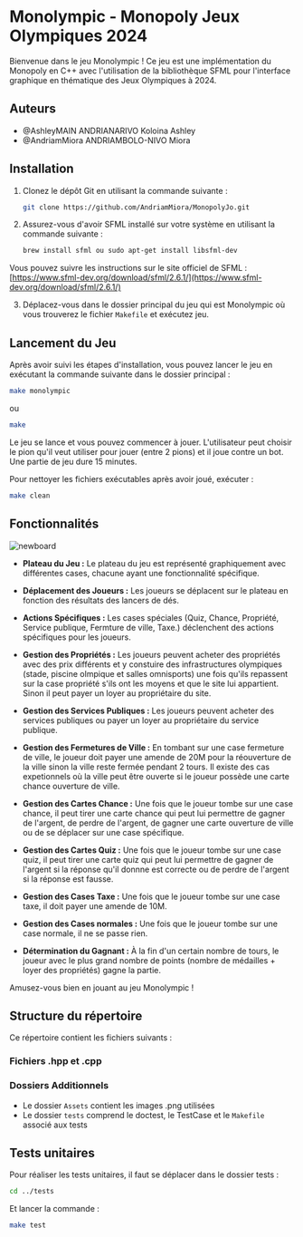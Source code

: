 # Monolympic - Monopoly Jeux Olympiques 2024

Bienvenue dans le jeu Monolympic ! Ce jeu est une implémentation du Monopoly en C++ avec l'utilisation de la bibliothèque SFML pour l'interface graphique en thématique des Jeux Olympiques à 2024.

## Auteurs
- @AshleyMAIN ANDRIANARIVO Koloina Ashley
- @AndriamMiora ANDRIAMBOLO-NIVO Miora

## Installation

1. Clonez le dépôt Git en utilisant la commande suivante :
    ```bash
    git clone https://github.com/AndriamMiora/MonopolyJo.git
    ```

2. Assurez-vous d'avoir SFML installé sur votre système en utilisant la commande suivante :
    ```bash
    brew install sfml ou sudo apt-get install libsfml-dev
    ```
 Vous pouvez suivre les instructions sur le site officiel de SFML : [https://www.sfml-dev.org/download/sfml/2.6.1/](https://www.sfml-dev.org/download/sfml/2.6.1/)

3. Déplacez-vous dans le dossier principal du jeu qui est Monolympic où vous trouverez le fichier `Makefile` et exécutez jeu.

## Lancement du Jeu

Après avoir suivi les étapes d'installation, vous pouvez lancer le jeu en exécutant la commande suivante dans le dossier principal :
```bash
make monolympic 
```
ou

```bash
make 
```
Le jeu se lance et vous pouvez commencer à jouer. L'utilisateur peut choisir le pion qu'il veut utiliser pour jouer (entre 2 pions) et il joue contre un bot.
Une partie de jeu dure 15 minutes.

Pour nettoyer les fichiers exécutables après avoir joué, exécuter :

```bash
make clean
```

## Fonctionnalités

![newboard](https://github.com/AndriamMiora/MonopolyJo/assets/125473696/bd98c1b6-0b2a-4e96-84fe-e87f5ec3482a)

- **Plateau du Jeu :** Le plateau du jeu est représenté graphiquement avec différentes cases, chacune ayant une fonctionnalité spécifique.
  
- **Déplacement des Joueurs :** Les joueurs se déplacent sur le plateau en fonction des résultats des lancers de dés.

- **Actions Spécifiques :** Les cases spéciales (Quiz, Chance, Propriété, Service publique, Fermture de ville, Taxe.) déclenchent des actions spécifiques pour les joueurs.

- **Gestion des Propriétés :** Les joueurs peuvent acheter des propriétés avec des prix différents et y constuire des infrastructures olympiques (stade, piscine olmpique et salles omnisports) une fois qu'ils repassent sur la case propriété s'ils ont les moyens et que le site lui appartient. Sinon il peut payer un loyer au propriétaire du site.

- **Gestion des Services Publiques :** Les joueurs peuvent acheter des services publiques ou payer un loyer au propriétaire du service publique.

- **Gestion des Fermetures de Ville :** En tombant sur une case fermeture de ville, le joueur doit payer une amende de 20M pour la réouverture de la ville sinon la ville reste fermée pendant 2 tours. Il existe des cas expetionnels où la ville peut être ouverte si le joueur possède une carte chance ouverture de ville.

- **Gestion des Cartes Chance :** Une fois que le joueur tombe sur une case chance, il peut tirer une carte chance qui peut lui permettre de gagner de l'argent, de perdre de l'argent, de gagner une carte ouverture de ville ou de se déplacer sur une case spécifique.

- **Gestion des Cartes Quiz :** Une fois que le joueur tombe sur une case quiz, il peut tirer une carte quiz qui peut lui permettre de gagner de l'argent si la réponse qu'il donnne est correcte ou de perdre de l'argent si la réponse est fausse.

- **Gestion des Cases Taxe :** Une fois que le joueur tombe sur une case taxe, il doit payer une amende de 10M.

- **Gestion des Cases normales :** Une fois que le joueur tombe sur une case normale, il ne se passe rien.

- **Détermination du Gagnant :** À la fin d'un certain nombre de tours, le joueur avec le plus grand nombre de points (nombre de médailles + loyer des propriétés) gagne la partie.

Amusez-vous bien en jouant au jeu Monolympic !

## Structure du répertoire

Ce répertoire contient les fichiers suivants :

### Fichiers .hpp et .cpp



### Dossiers Additionnels

- Le dossier `Assets` contient les images .png utilisées
- Le dossier `tests` comprend le doctest, le TestCase et le `Makefile` associé aux tests

## Tests unitaires

Pour réaliser les tests unitaires, il faut se déplacer dans le dossier tests :

```bash
cd ../tests
```

Et lancer la commande :

```bash
make test
```
